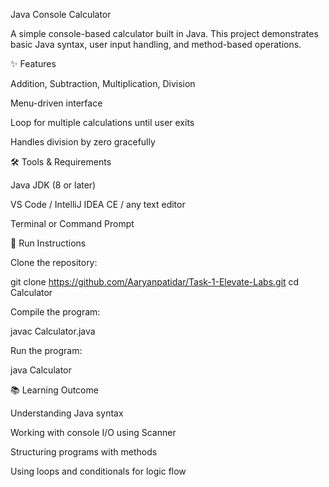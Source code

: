 Java Console Calculator

A simple console-based calculator built in Java.
This project demonstrates basic Java syntax, user input handling, and method-based operations.

✨ Features

Addition, Subtraction, Multiplication, Division

Menu-driven interface

Loop for multiple calculations until user exits

Handles division by zero gracefully

🛠 Tools & Requirements

Java JDK (8 or later)

VS Code / IntelliJ IDEA CE / any text editor

Terminal or Command Prompt

🚀 Run Instructions

Clone the repository:

git clone https://github.com/Aaryanpatidar/Task-1-Elevate-Labs.git
cd Calculator


Compile the program:

javac Calculator.java


Run the program:

java Calculator

📚 Learning Outcome

Understanding Java syntax

Working with console I/O using Scanner

Structuring programs with methods

Using loops and conditionals for logic flow
